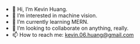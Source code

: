 - 👋 Hi, I’m Kevin Huang.
- 👀 I’m interested in machine vision.
- 🌱 I’m currently learning MERN.
- 💞️ I’m looking to collaborate on anything, really.
- 📫 How to reach me: kevin.06.huang@gmail.com

<!---
kevin-06-huang/kevin-06-huang is a ✨ special ✨ repository because its `README.md` (this file) appears on your GitHub profile.
You can click the Preview link to take a look at your changes.
--->
